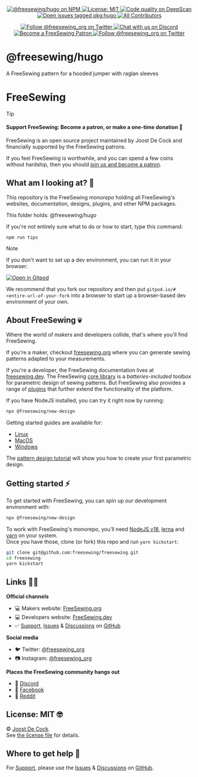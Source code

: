 <p align='center'><a
  href="https://www.npmjs.com/package/@freesewing/hugo"
  title="@freesewing/hugo on NPM"
  ><img src="https://img.shields.io/npm/v/@freesewing/hugo.svg"
  alt="@freesewing/hugo on NPM"/>
  </a><a
  href="https://opensource.org/licenses/MIT"
  title="License: MIT"
  ><img src="https://img.shields.io/npm/l/@freesewing/hugo.svg?label=License"
  alt="License: MIT"/>
  </a><a
  href="https://deepscan.io/dashboard#view=project&tid=2114&pid=2993&bid=23256"
  title="Code quality on DeepScan"
  ><img src="https://deepscan.io/api/teams/2114/projects/2993/branches/23256/badge/grade.svg"
  alt="Code quality on DeepScan"/>
  </a><a
  href="https://github.com/freesewing/freesewing/issues?q=is%3Aissue+is%3Aopen+label%3Apkg%3Ahugo"
  title="Open issues tagged pkg:hugo"
  ><img src="https://img.shields.io/github/issues/freesewing/freesewing/pkg:hugo.svg?label=Issues"
  alt="Open issues tagged pkg:hugo"/>
  </a><a
  href="#contributors-"
  title="All Contributors"
  ><img src="https://img.shields.io/badge/all_contributors-123-pink.svg"
  alt="All Contributors"/>
  </a></p><p align='center'><a
  href="https://twitter.com/freesewing_org"
  title="Follow @freesewing_org on Twitter"
  ><img src="https://img.shields.io/badge/%F3%A0%80%A0-Follow%20us-blue.svg?logo=twitter&logoColor=white&logoWidth=15"
  alt="Follow @freesewing_org on Twitter"/>
  </a><a
  href="https://chat.freesewing.org"
  title="Chat with us on Discord"
  ><img src="https://img.shields.io/discord/698854858052075530?label=Chat%20on%20Discord"
  alt="Chat with us on Discord"/>
  </a><a
  href="https://freesewing.org/patrons/join"
  title="Become a FreeSewing Patron"
  ><img src="https://img.shields.io/badge/%F3%A0%80%A0-Support%20us-blueviolet.svg?logo=cash-app&logoColor=white&logoWidth=15"
  alt="Become a FreeSewing Patron"/>
  </a><a
  href="https://instagram.com/freesewing_org"
  title="Follow @freesewing_org on Twitter"
  ><img src="https://img.shields.io/badge/%F3%A0%80%A0-Follow%20us-E4405F.svg?logo=instagram&logoColor=white&logoWidth=15"
  alt="Follow @freesewing_org on Twitter"/>
  </a></p>

# @freesewing/hugo

A FreeSewing pattern for a hooded jumper with raglan sleeves



# FreeSewing

> [!TIP]
>#### Support FreeSewing: Become a patron, or make a one-time donation 🥰
>
> FreeSewing is an open source project maintained by Joost De Cock and financially supported by the FreeSewing patrons.
>
> If you feel FreeSewing is worthwhile, and you can spend a few coins without
hardship, then you should [join us and become a patron](https://freesewing.org/community/join).

## What am I looking at? 🤔

This repository is the FreeSewing *monorepo* holding all FreeSewing's websites, documentation, designs, plugins, and other NPM packages.

This folder holds: @freesewing/hugo

If you're not entirely sure what to do or how to start, type this command:

```
npm run tips
```

> [!NOTE]
> If you don't want to set up a dev environment, you can run it in your browser:
> 
> [![Open in Gitpod](https://gitpod.io/button/open-in-gitpod.svg)](https://gitpod.io/#https://github.com/freesewing/freesewing)
> 
> We recommend that you fork our repository and then 
> put `gitpod.io/#<entire-url-of-your-fork` into a browser 
> to start up a browser-based dev environment of your own.

## About FreeSewing 💀

Where the world of makers and developers collide, that's where you'll find FreeSewing.

If you're a maker, checkout [freesewing.org](https://freesewing.org/) where you can generate
sewing patterns adapted to your measurements.

If you're a developer, the FreeSewing documentation lives at [freesewing.dev](https://freesewing.dev/).
The FreeSewing [core library](https://freesewing.dev/reference/api/) is a *batteries-included* toolbox
for parametric design of sewing patterns. But FreeSewing also provides a range 
of [plugins](https://freesewing.dev/reference/plugins/) that further extend the 
functionality of the platform.

If you have NodeJS installed, you can try it right now by running:

```bash
npx @freesewing/new-design
```

Getting started guides are available for:
- [Linux](https://freesewing.dev/tutorials/getting-started-linux/)
- [MacOS](https://freesewing.dev/tutorials/getting-started-mac/)
- [Windows](https://freesewing.dev/tutorials/getting-started-windows/)

The [pattern design tutorial](https://freesewing.dev/tutorials/pattern-design/) will
show you how to create your first parametric design.

## Getting started ⚡ 

To get started with FreeSewing, you can spin up our development environment with:

```bash
npx @freesewing/new-design
```

To work with FreeSewing's monorepo, you'll need [NodeJS v18](https://nodejs.org), [lerna](https://lerna.js.org/) and [yarn](https://yarnpkg.com/) on your system.  
Once you have those, clone (or fork) this repo and run `yarn kickstart`:

```bash
git clone git@github.com:freesewing/freesewing.git
cd freesewing
yarn kickstart
```

## Links 👩‍💻

**Official channels**

 - 💻 Makers website: [FreeSewing.org](https://freesewing.org)
 - 💻 Developers website: [FreeSewing.dev](https://freesewing.dev)
 - ✅ [Support](https://github.com/freesewing/freesewing/issues/new/choose),
   [Issues](https://github.com/freesewing/freesewing/issues) &
   [Discussions](https://github.com/freesewing/freesewing/discussions) on
   [GitHub](https://github.com/freesewing/freesewing)

**Social media**

 - 🐦 Twitter: [@freesewing_org](https://twitter.com/freesewing_org)
 - 📷 Instagram: [@freesewing_org](https://instagram.com/freesewing_org)

**Places the FreeSewing community hangs out**

 - 💬 [Discord](https://discord.freesewing.org/)
 - 💬 [Facebook](https://www.facebook.com/groups/627769821272714/)
 - 💬 [Reddit](https://www.reddit.com/r/freesewing/)

## License: MIT 🤓

© [Joost De Cock](https://github.com/joostdecock).  
See [the license file](https://github.com/freesewing/freesewing/blob/develop/LICENSE) for details.

## Where to get help 🤯

For [Support](https://github.com/freesewing/freesewing/issues/new/choose),
please use the [Issues](https://github.com/freesewing/freesewing/issues) &
[Discussions](https://github.com/freesewing/freesewing/discussions) on
[GitHub](https://github.com/freesewing/freesewing).

